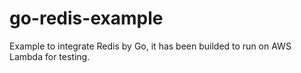 # go-redis-example
Example to integrate Redis by Go, it has been builded to run on AWS Lambda for testing.

